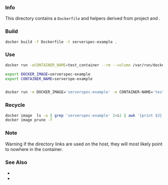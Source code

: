 ### Info

This directory contains a `Dockerfile` and helpers derived from [](https://github.com/operep/docker-serverspec) project and [](https://github.com/iBossOrg/docker-dockerspec).

### Build

```sh
docker build -f Dockerfile -t serverspec-example .
```

### Use
```sh
docker run -eCONTAINER_NAME=test_container --rm --volume /var/run/docker.sock:/var/run/docker.sock --volume $(pwd)/spec/localhost:/serverspec/spec/localhost -w /serverspec serverspec-example
```
```sh
export DOCKER_IMAGE=serverspec-example
export CONTAINER_NAME=serverspe-example


docker run -e DOCKER_IMAGE='serverspec-example' -e CONTAINER-NAME='test' --rm --volume /var/run/docker.sock:/var/run/docker.sock --volume $(pwd)/spec/localhost:/serverspec/spec/localhost -w /serverspec serverspec-example

```
### Recycle
```sh
docker image  ls -a | grep 'serverspec-example' 2>&1 | awk '{print $3}' | xargs -IX docker image rm -f X
docker image prune -f
```
### Note
Warning if the directory links  are used on the host, they will most likely point to nowhere in the container.
### See Also

 * [](https://github.com/iBossOrg/docker-dockerspec/blob/master/Dockerfile)
 * [](https://docs.docker.com/engine/reference/builder/)
